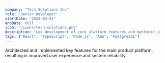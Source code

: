 ```yaml
---
company: "Tech Solutions Inc"
role: "Senior Developer"
startDate: "2023-03-01"
endDate: null
icon: "/icons/tech-solutions.png"
description: "Led development of core platform features and mentored junior developers. Improved application performance by 40% through optimization and refactoring."
tags: ["React", "TypeScript", "Node.js", "AWS", "PostgreSQL"]
---
```


Architected and implemented key features for the main product platform, resulting in improved user experience and system reliability.
